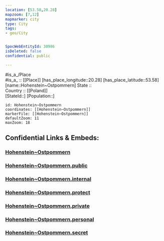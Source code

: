 ```yaml
---
location: [53.58,20.28] 
mapzoom: [7,12] 
mapmarker: city 
type: City
tags:
- geo/City


SpocWebEntityId: 30986
isDeleted: false
confidential: public

---
```

#is_a_/Place  
#is_a_ :: [[Place]] 
[has_place_longitude::20.28] 
[has_place_latitude::53.58] 
[name::Hohenstein~Ostpommern] 
State ::  
Country :: [[Poland]]  
[StateId::] 
[Population::] 



```leaflet
id: Hohenstein~Ostpommern
coordinates: [[Hohenstein~Ostpommern]] 
markerFile: [[Hohenstein~Ostpommern]] 
defaultZoom: 11 
maxZoom: 18
```


## Confidential Links & Embeds: 

### [Hohenstein~Ostpommern](/_Standards/Earth/Continent/Europe/Europe~East/Poland/Provinces~Poland/Warmian-Masurian/City/Hohenstein~Ostpommern.md) 

### [Hohenstein~Ostpommern.public](/_public/Earth/Continent/Europe/Europe~East/Poland/Provinces~Poland/Warmian-Masurian/City/Hohenstein~Ostpommern.public.md) 

### [Hohenstein~Ostpommern.internal](/_internal/Earth/Continent/Europe/Europe~East/Poland/Provinces~Poland/Warmian-Masurian/City/Hohenstein~Ostpommern.internal.md) 

### [Hohenstein~Ostpommern.protect](/_protect/Earth/Continent/Europe/Europe~East/Poland/Provinces~Poland/Warmian-Masurian/City/Hohenstein~Ostpommern.protect.md) 

### [Hohenstein~Ostpommern.private](/_private/Earth/Continent/Europe/Europe~East/Poland/Provinces~Poland/Warmian-Masurian/City/Hohenstein~Ostpommern.private.md) 

### [Hohenstein~Ostpommern.personal](/_personal/Earth/Continent/Europe/Europe~East/Poland/Provinces~Poland/Warmian-Masurian/City/Hohenstein~Ostpommern.personal.md) 

### [Hohenstein~Ostpommern.secret](/_secret/Earth/Continent/Europe/Europe~East/Poland/Provinces~Poland/Warmian-Masurian/City/Hohenstein~Ostpommern.secret.md)

